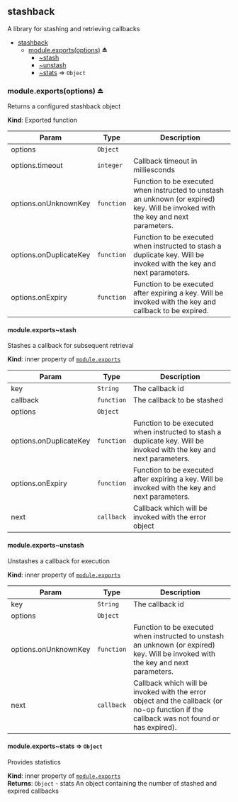 <a name="module_stashback"></a>
## stashback
A library for stashing and retrieving callbacks


* [stashback](#module_stashback)
  * [module.exports(options)](#exp_module_stashback--module.exports) ⏏
    * [~stash](#module_stashback--module.exports..stash)
    * [~unstash](#module_stashback--module.exports..unstash)
    * [~stats](#module_stashback--module.exports..stats) ⇒ <code>Object</code>

<a name="exp_module_stashback--module.exports"></a>
### module.exports(options) ⏏
Returns a configured stashback object

**Kind**: Exported function  

| Param | Type | Description |
| --- | --- | --- |
| options | <code>Object</code> |  |
| options.timeout | <code>integer</code> | Callback timeout in milliesconds |
| options.onUnknownKey | <code>function</code> | Function to be executed when instructed to unstash an unknown (or expired) key. Will be invoked with the key and next parameters. |
| options.onDuplicateKey | <code>function</code> | Function to be executed when instructed to stash a duplicate key. Will be invoked with the key and next parameters. |
| options.onExpiry | <code>function</code> | Function to be executed after expiring a key. Will be invoked with the key and callback to be expired. |

<a name="module_stashback--module.exports..stash"></a>
#### module.exports~stash
Stashes a callback for subsequent retrieval

**Kind**: inner property of <code>[module.exports](#exp_module_stashback--module.exports)</code>  

| Param | Type | Description |
| --- | --- | --- |
| key | <code>String</code> | The callback id |
| callback | <code>function</code> | The callback to be stashed |
| options | <code>Object</code> |  |
| options.onDuplicateKey | <code>function</code> | Function to be executed when instructed to stash a duplicate key. Will be invoked with the key and next parameters. |
| options.onExpiry | <code>function</code> | Function to be executed after expiring a key. Will be invoked with the key and next parameters. |
| next | <code>callback</code> | Callback which will be invoked with the error object |

<a name="module_stashback--module.exports..unstash"></a>
#### module.exports~unstash
Unstashes a callback for execution

**Kind**: inner property of <code>[module.exports](#exp_module_stashback--module.exports)</code>  

| Param | Type | Description |
| --- | --- | --- |
| key | <code>String</code> | The callback id |
| options | <code>Object</code> |  |
| options.onUnknownKey | <code>function</code> | Function to be executed when instructed to unstash an unknown (or expired) key. Will be invoked with the key and next parameters. |
| next | <code>callback</code> | Callback which will be invoked with the error object and the callback (or no-op function if the callback was not found or has expired). |

<a name="module_stashback--module.exports..stats"></a>
#### module.exports~stats ⇒ <code>Object</code>
Provides statistics

**Kind**: inner property of <code>[module.exports](#exp_module_stashback--module.exports)</code>  
**Returns**: <code>Object</code> - stats                 An object containing the number of stashed and expired callbacks  
